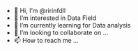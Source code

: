 - 👋 Hi, I’m @ririnfdll
- 👀 I’m interested in Data Field
- 🌱 I’m currently learning for Data analysis
- 💞️ I’m looking to collaborate on ...
- 📫 How to reach me ...

<!---
ririnfdll/ririnfdll is a ✨ special ✨ repository because its `README.md` (this file) appears on your GitHub profile.
You can click the Preview link to take a look at your changes.
--->
